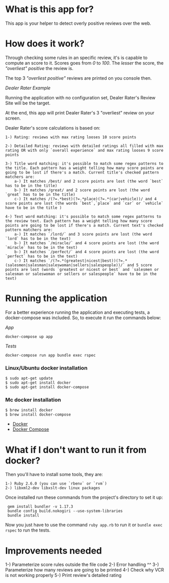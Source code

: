 # What is this app for?

This app is your helper to detect overly positive reviews over the web.

# How does it work?

Through checking some rules in an specific review, it's is capable to compute an score to it. Scores goes from *0* to *100*. The *lesser* the score, the *"overliest" positive* the review is.

The top 3 *"overliest positive"* reviews are printed on you console then.


_Dealer Rater Example_

Running the application with no configuration set, Dealer Rater's Review Site will be the target.

At the end, this app will print Dealer Rater's 3 "overliest" review on your screen.

Dealer Rater's score calculations is based on:

    1-) Rating: reviews with max rating looses 10 score points
    
    2-) Detailed Rating: reviews with detailed ratings all filled with max rating OR with only `overall experience` and max rating looses 9 score points

    3-) Title word matching: it's possible to match some regex patterns to the title. Each pattern has a weight telling how many score points are going to be lost if there's a match. Current title's checked pattern matchers are:
        a-) It matches /best/ and 2 score points are lost (the word `best` has to be in the title)
        b-) It matches /great/ and 2 score points are lost (the word `great` has to be in the title)
        c-) It matches /(?=.*best)(?=.*place)(?=.*(car|vehicle))/ and 4 score points are lost (the words `best`,`place` and `car` or `vehicle` have to be in the title )

    4-) Text word matching: it's possible to match some regex patterns to the review text. Each pattern has a weight telling how many score points are going to be lost if there's a match. Current text's checked pattern matchers are:
        a-) It matches `/lord/` and 3 score points are lost (the word `lord` has to be in the text)
        b-) It matches `/miracle/` and 4 score points are lost (the word `miracle` has to be in the text)
        b-) It matches `/perfect/` and 4 score points are lost (the word `perfect` has to be in the text)
        c-) It matches `/(?=.*(greatest|nicest|best))(?=.*(salesmen|salesman|saleswoman|sellers|salespeople))/` and 5 score points are lost (words `greatest or nicest or best` and `salesmen or salesman or saleswoman or sellers or salespeople` have to be in the text)


# Running the application

For a better experience running the application and executing tests, a docker-compose was included. So, to execute it run the commands below:

_App_

```docker-compose up app```

_Tests_

```docker-compose run app bundle exec rspec```


### Linux/Ubuntu docker installation
```
$ sudo apt-get update
$ sudo apt-get install docker
$ sudo apt-get install docker-compose
```

### Mc docker installation
```
$ brew install docker
$ brew install docker-compose
```

- [Docker](https://docs.docker.com/engine/installation/)
- [Docker Compose](https://docs.docker.com/compose/install/#install-compose)


# What if I don't want to run it from docker?

Then you'll have to install some tools, they are:

    1-) Ruby 2.6.0 (you can use `rbenv` or `rvm`)
    2-) libxml2-dev libxslt-dev linux packages


Once installed run these commands from the project's directory to set it up:

```
 gem install bundler -v 1.17.3
 bundle config build.nokogiri --use-system-libraries
 bundle install
```

Now you just have to use the command ```ruby app.rb``` to run it or ```bundle exec rspec``` to run the tests.


# Improvements needed


1-) Parameterize score rules outside the file code
2-) Error handling ^^
3-) Parameterize how many reviews are going to be printed
4-) Check why VCR is not working properly
5-) Print review's detailed rating